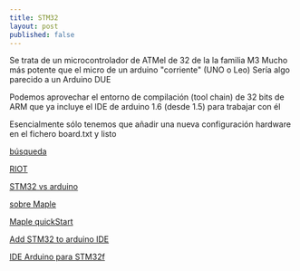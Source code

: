 ```yaml
---
title: STM32
layout: post
published: false
---
```


Se trata de un microcontrolador de ATMel de 32 de la la familia M3
Mucho más potente que el micro de un arduino "corriente" (UNO o Leo)
Sería algo parecido a un Arduino DUE

Podemos aprovechar el entorno de compilación (tool chain) de 32 bits de ARM que ya incluye el IDE de arduino 1.6 (desde 1.5) para trabajar con él

Esencialmente sólo tenemos que añadir una nueva configuración hardware en el fichero board.txt y listo

[búsqueda](https://www.google.es/webhp?sourceid=chrome-instant&ion=1&espv=2&ie=UTF-8#safe=off&q=arduino+1.6+stm32)

[RIOT](https://github.com/RIOT-OS/RIOT/wiki/Getting-started-with-STM32F%5B0%7C3%7C4%5Ddiscovery-boards)

[STM32 vs arduino](http://ravenium.ru/stm32-vs-arduino/)

[sobre Maple](http://www.emcu.it/ARDUINO-STM32/Arduino-and-STM32.html)

[Maple quickStart](http://leaflabs.com/docs/maple-quickstart.html)

[Add STM32 to arduino IDE](https://www.youtube.com/watch?v=-zwGnytGT8Mp)

[IDE Arduino para STM32f](http://www.rogerclark.net/stm32f103-and-maple-maple-mini-with-arduino-1-5-x-ide/)